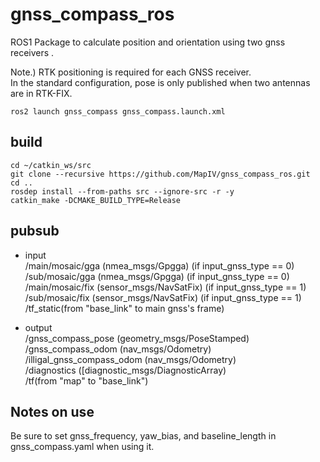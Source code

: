 # gnss_compass_ros

ROS1 Package to calculate position and orientation using two gnss receivers .

Note.)
RTK positioning is required for each GNSS receiver.  
In the standard configuration, pose is only published when two antennas are in RTK-FIX.

```
ros2 launch gnss_compass gnss_compass.launch.xml
```

## build

```
cd ~/catkin_ws/src
git clone --recursive https://github.com/MapIV/gnss_compass_ros.git
cd ..
rosdep install --from-paths src --ignore-src -r -y
catkin_make -DCMAKE_BUILD_TYPE=Release
```

## pubsub

- input  
/main/mosaic/gga  (nmea_msgs/Gpgga)  (if input_gnss_type == 0)  
/sub/mosaic/gga  (nmea_msgs/Gpgga)  (if input_gnss_type == 0)  
/main/mosaic/fix  (sensor_msgs/NavSatFix)  (if input_gnss_type == 1)  
/sub/mosaic/fix  (sensor_msgs/NavSatFix)  (if input_gnss_type == 1)  
/tf_static(from "base_link" to main gnss's frame)  

- output  
/gnss_compass_pose (geometry_msgs/PoseStamped)  
/gnss_compass_odom  (nav_msgs/Odometry)  
/illigal_gnss_compass_odom  (nav_msgs/Odometry)  
/diagnostics  ([diagnostic_msgs/DiagnosticArray)  
/tf(from "map" to "base_link")  

## Notes on use

Be sure to set gnss_frequency, yaw_bias, and baseline_length in gnss_compass.yaml when using it.  